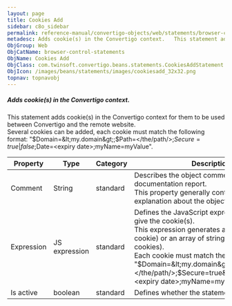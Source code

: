 ```yaml
---
layout: page
title: Cookies Add
sidebar: c8o_sidebar
permalink: reference-manual/convertigo-objects/web/statements/browser-control-statements/cookies-add/
metadesc: Adds cookie(s) in the Convertigo context.   This statement adds cookie(s) in the Convertigo context for them to be used between Convertigo and the rem
ObjGroup: Web
ObjCatName: browser-control-statements
ObjName: Cookies Add
ObjClass: com.twinsoft.convertigo.beans.statements.CookiesAddStatement
ObjIcon: /images/beans/statements/images/cookiesadd_32x32.png
topnav: topnavobj
---
```

##### Adds cookie(s) in the Convertigo context. 

This statement adds cookie(s) in the Convertigo context for them to be used between Convertigo and the remote website. <br/>Several cookies can be added, each cookie must match the following format: "<span class="computer">$Domain=&lt;my.domain&gt;;$Path=&lt;/the/path/&gt;;$Secure=true|false;$Date=&lt;expiry date&gt;;myName=myValue</span>".

Property | Type | Category | Description
--- | --- | --- | ---
Comment | String | standard | Describes the object comment to include in the documentation report.<br/>This property generally contains an explanation about the object.
Expression | JS expression | standard | Defines the JavaScript expression evaluated to give the cookie(s).<br/>This expression generates a string value (one cookie) or an array of string values (several cookies). <br/>Each cookie must match the following format: "<span class="computer">$Domain=&lt;my.domain&gt;;$Path=&lt;/the/path/&gt;;$Secure=true&#124;false;$Date=&lt;expiry date&gt;;myName=myValue</span>".
Is active | boolean | standard | Defines whether the statement is active.
